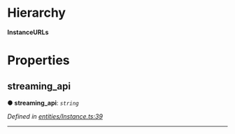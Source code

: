 

# Hierarchy

**InstanceURLs**

# Properties

<a id="streaming_api"></a>

##  streaming_api

**● streaming_api**: *`string`*

*Defined in [entities/Instance.ts:39](https://github.com/lagunehq/core/blob/daa242c/src/entities/Instance.ts#L39)*

___

